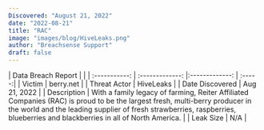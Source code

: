 ```yaml
---
Discovered: "August 21, 2022"
date: "2022-08-21"
title: "RAC"
image: "images/blog/HiveLeaks.png"
author: "Breachsense Support"
draft: false
---
```


| Data Breach Report           |              | 
| :-----------: | :-------------:     |:-------------:    | :-----:|
| Victim      | berry.net      | 
| Threat Actor      | HiveLeaks      | 
| Date Discovered      | Aug 21, 2022      | 
| Description      | With a family legacy of farming, Reiter Affiliated Companies (RAC) is proud to be the largest fresh, multi-berry producer in the world and the leading supplier of fresh strawberries, raspberries, blueberries and blackberries in all of North America.       | 
| Leak Size      | N/A      | 

